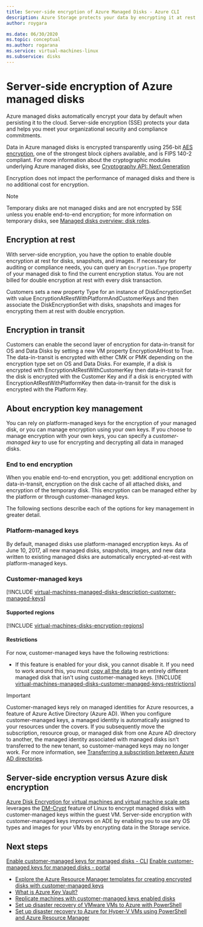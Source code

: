 ```yaml
---
title: Server-side encryption of Azure Managed Disks - Azure CLI
description: Azure Storage protects your data by encrypting it at rest before persisting it to Storage clusters. You can rely on Microsoft-managed keys for the encryption of your managed disks, or you can use customer-managed keys to manage encryption with your own keys.
author: roygara

ms.date: 06/30/2020
ms.topic: conceptual
ms.author: rogarana
ms.service: virtual-machines-linux
ms.subservice: disks
---
```


# Server-side encryption of Azure managed disks

Azure managed disks automatically encrypt your data by default when persisting it to the cloud. Server-side encryption (SSE) protects your data and helps you meet your organizational security and compliance commitments. 

Data in Azure managed disks is encrypted transparently using 256-bit [AES encryption](https://en.wikipedia.org/wiki/Advanced_Encryption_Standard), one of the strongest block ciphers available, and is FIPS 140-2 compliant. For more information about the cryptographic modules underlying Azure managed disks, see [Cryptography API: Next Generation](https://docs.microsoft.com/windows/desktop/seccng/cng-portal)

Encryption does not impact the performance of managed disks and there is no additional cost for encryption. 

> [!NOTE]
> Temporary disks are not managed disks and are not encrypted by SSE unless you enable end-to-end encryption; for more information on temporary disks, see [Managed disks overview: disk roles](managed-disks-overview.md#disk-roles).

## Encryption at rest

With server-side encryption, you have the option to enable double encryption at rest for disks, snapshots, and images. If necessary for auditing or compliance needs, you can query an `Encryption.Type` property of your managed disk to find the current encryption status. You are not billed for double encryption at rest with every disk transaction.

Customers sets a new property Type for an instance of DiskEncryptionSet with value EncryptionAtRestWithPlatformAndCustomerKeys and then associate the DiskEncryptionSet with disks, snapshots and images for encrypting them at rest with double encryption.

## Encryption in transit

Customers can enable the second layer of encryption for data-in-transit for OS and Data Disks by setting a new VM property EncryptionAtHost to True. The data-in-transit is encrypted with either CMK or PMK depending on the encryption type set on OS and Data Disks. For example, if a disk is encrypted with EncryptionAtRestWithCustomerKey then data-in-transit for the disk is encrypted with the Customer Key and if a disk is encrypted with EncryptionAtRestWithPlatformKey then data-in-transit for the disk is encrypted with the Platform Key. 

## About encryption key management

You can rely on platform-managed keys for the encryption of your managed disk, or you can manage encryption using your own keys. If you choose to manage encryption with your own keys, you can specify a *customer-managed key* to use for encrypting and decrypting all data in managed disks. 

### End to end encryption

When you enable end-to-end encryption, you get: additional encryption on data-in-transit, encryption on the disk cache of all attached disks, and encryption of the temporary disk. This encryption can be managed either by the platform or through customer-managed keys.


The following sections describe each of the options for key management in greater detail.

### Platform-managed keys

By default, managed disks use platform-managed encryption keys. As of June 10, 2017, all new managed disks, snapshots, images, and new data written to existing managed disks are automatically encrypted-at-rest with platform-managed keys.

### Customer-managed keys

[!INCLUDE [virtual-machines-managed-disks-description-customer-managed-keys](../../../includes/virtual-machines-managed-disks-description-customer-managed-keys.md)]

#### Supported regions

[!INCLUDE [virtual-machines-disks-encryption-regions](../../../includes/virtual-machines-disks-encryption-regions.md)]

#### Restrictions

For now, customer-managed keys have the following restrictions:

- If this feature is enabled for your disk, you cannot disable it.
    If you need to work around this, you must [copy all the data](disks-upload-vhd-to-managed-disk-cli.md#copy-a-managed-disk) to an entirely different managed disk that isn't using customer-managed keys.
[!INCLUDE [virtual-machines-managed-disks-customer-managed-keys-restrictions](../../../includes/virtual-machines-managed-disks-customer-managed-keys-restrictions.md)]

> [!IMPORTANT]
> Customer-managed keys rely on managed identities for Azure resources, a feature of Azure Active Directory (Azure AD). When you configure customer-managed keys, a managed identity is automatically assigned to your resources under the covers. If you subsequently move the subscription, resource group, or managed disk from one Azure AD directory to another, the managed identity associated with managed disks isn't transferred to the new tenant, so customer-managed keys may no longer work. For more information, see [Transferring a subscription between Azure AD directories](../../active-directory/managed-identities-azure-resources/known-issues.md#transferring-a-subscription-between-azure-ad-directories).

## Server-side encryption versus Azure disk encryption

[Azure Disk Encryption for virtual machines and virtual machine scale sets](../../security/fundamentals/azure-disk-encryption-vms-vmss.md) leverages the [DM-Crypt](https://en.wikipedia.org/wiki/Dm-crypt) feature of Linux to encrypt managed disks with customer-managed keys within the guest VM.  Server-side encryption with customer-managed keys improves on ADE by enabling you to use any OS types and images for your VMs by encrypting data in the Storage service.

## Next steps

[Enable customer-managed keys for managed disks - CLI](disks-enable-customer-managed-keys-cli.md)
[Enable customer-managed keys for managed disks - portal](disks-enable-customer-managed-keys-portal.md)

- [Explore the Azure Resource Manager templates for creating encrypted disks with customer-managed keys](https://github.com/ramankumarlive/manageddiskscmkpreview)
- [What is Azure Key Vault?](../../key-vault/general/overview.md)
- [Replicate machines with customer-managed keys enabled disks](../../site-recovery/azure-to-azure-how-to-enable-replication-cmk-disks.md)
- [Set up disaster recovery of VMware VMs to Azure with PowerShell](../../site-recovery/vmware-azure-disaster-recovery-powershell.md#replicate-vmware-vms)
- [Set up disaster recovery to Azure for Hyper-V VMs using PowerShell and Azure Resource Manager](../../site-recovery/hyper-v-azure-powershell-resource-manager.md#step-7-enable-vm-protection)
